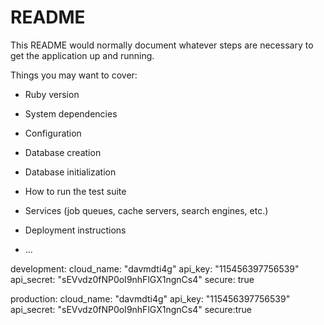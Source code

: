 # README

This README would normally document whatever steps are necessary to get the
application up and running.

Things you may want to cover:

* Ruby version

* System dependencies

* Configuration

* Database creation

* Database initialization

* How to run the test suite

* Services (job queues, cache servers, search engines, etc.)

* Deployment instructions

* ...

development: 
  cloud_name: "davmdti4g"
  api_key: "115456397756539"
  api_secret: "sEVvdz0fNP0oI9nhFlGX1ngnCs4"
  secure: true

production:
  cloud_name: "davmdti4g"
  api_key: "115456397756539"
  api_secret: "sEVvdz0fNP0oI9nhFlGX1ngnCs4"
  secure:true